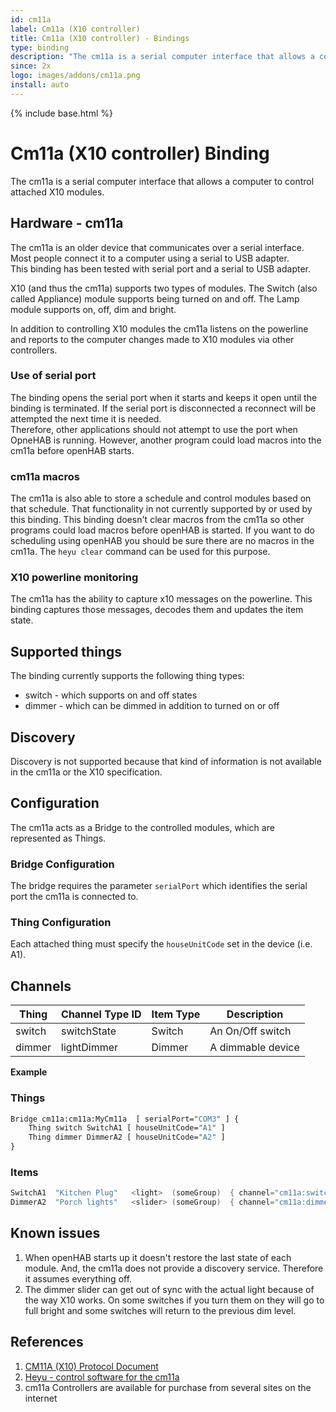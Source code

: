 ```yaml
---
id: cm11a
label: Cm11a (X10 controller)
title: Cm11a (X10 controller) - Bindings
type: binding
description: "The cm11a is a serial computer interface that allows a computer to control attached X10 modules."
since: 2x
logo: images/addons/cm11a.png
install: auto
---
```


<!-- Attention authors: Do not edit directly. Please add your changes to the appropriate source repository -->

{% include base.html %}

# Cm11a (X10 controller) Binding

The cm11a is a serial computer interface that allows a computer to control attached X10 modules.

## Hardware - cm11a

The cm11a is an older device that communicates over a serial interface.
Most people connect it to a computer using a serial to USB adapter.  
This binding has been tested with serial port and a serial to USB adapter.

X10 (and thus the cm11a) supports two types of modules.
The Switch (also called Appliance) module supports being turned on and off.
The Lamp module supports on, off, dim and bright.

In addition to controlling X10 modules the cm11a listens on the powerline and reports to the computer changes made to X10 modules via other controllers.

### Use of serial port

The binding opens the serial port when it starts and keeps it open until the binding is terminated.
If the serial port is disconnected a reconnect will be attempted the next time it is needed.  
Therefore, other applications should not attempt to use the port when OpneHAB is running.
However, another program could load macros into the cm11a before openHAB starts.

### cm11a macros

The cm11a is also able to store a schedule and control modules based on that schedule.
That functionality in not currently supported by or used by this binding.
This binding doesn't clear macros from the cm11a so other programs could load macros before openHAB is started.
If you want to do scheduling using openHAB you should be sure there are no macros in the cm11a.
The `heyu clear` command can be used for this purpose.

### X10 powerline monitoring

The cm11a has the ability to capture x10 messages on the powerline.
This binding captures those messages, decodes them and updates the item state.

## Supported things

The binding currently supports the following thing types:

- switch - which supports on and off states
- dimmer - which can be dimmed in addition to turned on or off

## Discovery

Discovery is not supported because that kind of information is not available in the cm11a or the X10 specification.

## Configuration

The cm11a acts as a Bridge to the controlled modules, which are represented as Things.

### Bridge Configuration

The bridge requires the parameter `serialPort` which identifies the serial port the cm11a is connected to.

### Thing Configuration

Each attached thing must specify the `houseUnitCode` set in the device (i.e. A1).

## Channels

| Thing  | Channel Type ID | Item Type | Description        |
|--------|-----------------|-----------|--------------------|
| switch | switchState     | Switch    | An On/Off switch   |
| dimmer | lightDimmer     | Dimmer    | A dimmable  device |

**Example**

### Things

```perl
Bridge cm11a:cm11a:MyCm11a  [ serialPort="COM3" ] {
    Thing switch SwitchA1 [ houseUnitCode="A1" ]
    Thing dimmer DimmerA2 [ houseUnitCode="A2" ]
}
```

### Items

```java
SwitchA1  "Kitchen Plug"   <light>  (someGroup)  { channel="cm11a:switch:MyCm11a:SwitchA1:switchstatus" }
DimmerA2  "Porch lights"   <slider> (someGroup)  { channel="cm11a:dimmer:MyCm11a:DimmerA2:lightlevel" }
```

## Known issues

1.  When openHAB starts up it doesn't restore the last state of each module. And, the cm11a does not provide a discovery service. Therefore it assumes everything off.
2.  The dimmer slider can get out of sync with the actual light because of the way X10 works. On some switches if you turn them on they will go to full bright and some switches will return to the previous dim level.

## References

1. [CM11A (X10) Protocol Document](https://wanderingsamurai.net/electronics/cm11a-x10-protocol-document)
2. [Heyu - control software for the cm11a](https://www.heyu.org/)
3. cm11a Controllers are available for purchase from several sites on the internet
